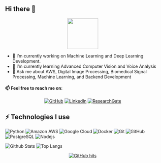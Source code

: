 ## Hi there 👋

<p align="center">
  <img src="https://i.giphy.com/media/LMt9638dO8dftAjtco/200.webp" width="100">  
</p>

- 🔭 I’m currently working on Machine Learning and Deep Learning Development.
- 🌱 I’m currently learning Advanced Computer Vision and Voice Analysis
- 💬 Ask me about AWS, Digital Image Processing, Biomedical Signal Processing, Machine Learning, and Backend Development
#### 📫 Feel free to reach me on:

<p align="center">
    <a href="https://github.com/nroldanf" target="_blank"><img alt="GitHub" src="https://img.shields.io/badge/-@nroldanf-181717?style=flat-square&logo=GitHub&logoColor=white"></a>
    <a href="https://www.linkedin.com/in/nicolas-roldan-fajardo/" target="_blank"><img alt="LinkedIn" src="https://img.shields.io/badge/-LinkedIn-0077B5?style=flat-square&logo=Linkedin&logoColor=white"></a>
    <a href="https://www.researchgate.net/profile/Nicolas_Roldan_Fajardo" target="_blank"><img alt="ResearchGate" src="https://img.shields.io/badge/-ResearchGate-00CCBB?style=flat-square&logo=ResearchGate&logoColor=white"></a>



## ⚡ Technologies I use

![Python](https://img.shields.io/badge/-Python-black?style=flat-square&logo=Python)
![Amazon AWS](https://img.shields.io/badge/Amazon%20AWS-232F3E?style=flat-square&logo=amazon-aws)
![Google Cloud](https://img.shields.io/badge/Google%20Cloud-black?style=flat-square&logo=google-cloud)
![Docker](https://img.shields.io/badge/-Docker-black?style=flat-square&logo=docker)
![Git](https://img.shields.io/badge/-Git-black?style=flat-square&logo=git)
![GitHub](https://img.shields.io/badge/-GitHub-181717?style=flat-square&logo=github)
![PostgreSQL](https://img.shields.io/badge/-PostgreSQL-336791?style=flat-square&logo=postgresql)
![Nodejs](https://img.shields.io/badge/-Nodejs-black?style=flat-square&logo=Node.js)

![Github Stats](https://github-readme-stats.vercel.app/api?username=nroldanf&count_private=true&show_icons=true&include_all_commits=true)
![Top Langs](https://github-readme-stats.vercel.app/api/top-langs/?username=nroldanf&hide=TeX&layout=compact)

<p align="center">
    <a href="https://github.com/nroldanf/" target="_blank"><img alt="GitHub hits" src="https://img.shields.io/github/last-commit/nroldanf/nroldanf?label=profile%20updated&style=flat-square"></a>  
</p>

